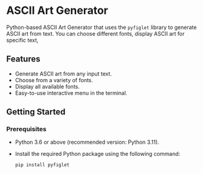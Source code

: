 # ASCII Art Generator

Python-based ASCII Art Generator that uses the `pyfiglet` library to generate ASCII art from text. You can choose different fonts, display ASCII art for specific text,
## Features
- Generate ASCII art from any input text.
- Choose from a variety of fonts.
- Display all available fonts.
- Easy-to-use interactive menu in the terminal.

## Getting Started

### Prerequisites
- Python 3.6 or above (recommended version: Python 3.11).
- Install the required Python package using the following command:

  ```bash
  pip install pyfiglet
